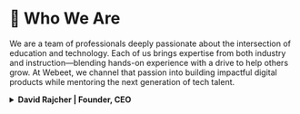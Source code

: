 # 👥 Who We Are

We are a team of professionals deeply passionate about the intersection of education and technology. Each of us brings expertise from both industry and instruction—blending hands-on experience with a drive to help others grow. At Webeet, we channel that passion into building impactful digital products while mentoring the next generation of tech talent.

<details>
<summary><strong>David Rajcher | Founder, CEO</strong></summary>
<br>
         
<img width="100px" src="https://github.com/user-attachments/assets/8517a682-e3ea-44bb-a032-7fe7efb86a4d" alt="david rajcher" style="margin: 10px"/>

<br>
<br>

<p>
I am the <strong>Founder and CEO of Webeet</strong>, where I lead our mission to bridge the gap between education and industry. With nearly 20 years of experience at the intersection of **technology, leadership, and learning**, I’ve dedicated my career to building products, teams, and systems that unlock potential—especially for those just starting out.
</p>

<p>
Before launching Webeet, I served as **Program Director for Software Engineering at Masterschool**, where I helped hundreds of students launch their careers. That experience showed me the transformative power of hands-on learning—and the frustrating bottleneck many face trying to land their first opportunity.
</p>

<p>
So I built Webeet: a studio where early-stage startups get the digital services they need, and **Junior Professionals in Engineering, Data, and Cybersecurity** gain their first real experience on impactful projects. I’m passionate about **designing structures that help people grow**, whether it’s a new product architecture or a professional development track.
</p>
         
<p>
At Webeet, I focus on long-term vision, team culture, and making sure every project we take on delivers value—to our clients, and to the professionals we’re helping launch.
</p>

[Linkedin](https://www.linkedin.com/in/david-rajcher/)
</details>
